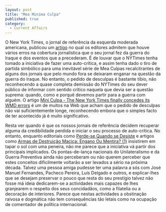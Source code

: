 ```yaml
---
layout: post
title: "Mea Minima Culpa"
published: true
category:
  - Current Affairs
---
```

<p>O New York Times, o jornal de referência da esquerda moderada americana, publicou um <a href="http://www.nytimes.com/2004/05/26/international/middleeast/26FTE_NOTE.html?pagewanted=print&position=">artigo</a> no qual os editores admitem que houve vários erros na cobertura jornalística que o seu jornal fez da guerra do Iraque e dos eventos que a precederam. É de louvar que o NYTimes tenha tomado a iniciativa de fazer uma auto-crítica, e assim tenha dado o tiro de partida simbólico para uma inevitável série de Mea Culpas recalcitrantes de alguns dos jornais que pelo mundo fora se deixaram enganar na questão da guerra do Iraque. No entanto, o pedido de desculpas é bastante tíbio, não reconhecendo a quase completa demissão do NYTimes do seu dever público de informar com sentido crítico naquela que devia ser a questão suprema: quando, como e porquê devemos partir para a guerra com alguém. O artigo <a title="Mini Culpa - The New York Times finally concedes its WMD errors. By Jack Shafer" href="http://slate.msn.com/id/2101294/">Mini Culpa - The New York Times finally concedes its WMD errors</a> é um de muitos na Web que acham que o pedido de desculpas não vai suficientemente longe, reconhecendo embora que o simples facto de ter acontecido já é muito significativo.</p>
<p>Resta ver quando é que os nossos jornais de referência decidem recuperar alguma da credibilidade perdida e iniciar o seu processo de auto-crítica. No entanto, enquanto editoriais como <a href="http://jornal.publico.pt/2004/05/23/EspacoPublico/OEDIT.html">Perde-se Quando se Desiste</a> e artigos como <a href="http://216.239.51.104/search?q=cache:http%3A//jornal.publico.pt/publico/2004/02/05/EspacoPublico/O01.html">Armas de Destruição Maciça: Engano Ou Mentira? (1)</a>
insistirem em tapar o sol com uma peneira, não me parece que a iniciativa vá partir dos principais implicados. Os pontas-de-lança nacionais do Unilateralismo e da Guerra Preventiva ainda não perceberam ou não querem perceber que estes conceitos dificilmente voltarão a ser levados a sério na próxima década. Talvez uma pessoa amiga pudesse ter uma palavra a sós com José Manuel Fernandes, Pacheco Pereira, Luís Delgado e outros, e explicar-lhes que se desejam preservar o pouco que resta do seu prestígio talvez não fosse má ideia dedicarem-se a actividades mais capazes de lhes granjearem o respeito dos seus concidadãos, como a filatelia ou a decoração de interiores. Parece que nestas actividades a obstinação raivosa e dogmática não tem consequências tão letais como na ocupação de comentador de política internacional. </p>

